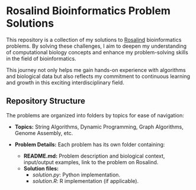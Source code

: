 # Rosalind Bioinformatics Problem Solutions

This repository is a collection of my solutions to [Rosalind](http://rosalind.info/) bioinformatics problems. By solving these challenges, I aim to deepen my understanding of computational biology concepts and enhance my problem-solving skills in the field of bioinformatics.

This journey not only helps me gain hands-on experience with algorithms and biological data but also reflects my commitment to continuous learning and growth in this exciting interdisciplinary field.

## Repository Structure

The problems are organized into folders by topics for ease of navigation:

- **Topics:** String Algorithms, Dynamic Programming, Graph Algorithms, Genome Assembly, etc.
- **Problem Details:** Each problem has its own folder containing:

   - **README.md:** Problem description and biological context, input/output examples, link to the problem on Rosalind.
   - **Solution files:**
     - *solution.py*: Python implementation.
     - *solution.R*: R implementation (if applicable).

  
                

